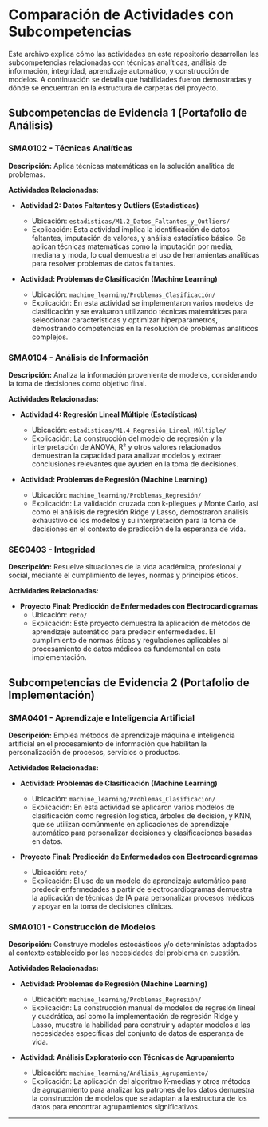 # Comparación de Actividades con Subcompetencias

Este archivo explica cómo las actividades en este repositorio desarrollan las subcompetencias relacionadas con técnicas analíticas, análisis de información, integridad, aprendizaje automático, y construcción de modelos. A continuación se detalla qué habilidades fueron demostradas y dónde se encuentran en la estructura de carpetas del proyecto.

## Subcompetencias de Evidencia 1 (Portafolio de Análisis)

### SMA0102 - Técnicas Analíticas
**Descripción:** Aplica técnicas matemáticas en la solución analítica de problemas.

**Actividades Relacionadas:**
- **Actividad 2: Datos Faltantes y Outliers (Estadísticas)**
  - Ubicación: `estadisticas/M1.2_Datos_Faltantes_y_Outliers/`
  - Explicación: Esta actividad implica la identificación de datos faltantes, imputación de valores, y análisis estadístico básico. Se aplican técnicas matemáticas como la imputación por media, mediana y moda, lo cual demuestra el uso de herramientas analíticas para resolver problemas de datos faltantes.
  
- **Actividad: Problemas de Clasificación (Machine Learning)**
  - Ubicación: `machine_learning/Problemas_Clasificación/`
  - Explicación: En esta actividad se implementaron varios modelos de clasificación y se evaluaron utilizando técnicas matemáticas para seleccionar características y optimizar hiperparámetros, demostrando competencias en la resolución de problemas analíticos complejos.

### SMA0104 - Análisis de Información
**Descripción:** Analiza la información proveniente de modelos, considerando la toma de decisiones como objetivo final.

**Actividades Relacionadas:**
- **Actividad 4: Regresión Lineal Múltiple (Estadísticas)**
  - Ubicación: `estadisticas/M1.4_Regresión_Lineal_Múltiple/`
  - Explicación: La construcción del modelo de regresión y la interpretación de ANOVA, R² y otros valores relacionados demuestran la capacidad para analizar modelos y extraer conclusiones relevantes que ayuden en la toma de decisiones.

- **Actividad: Problemas de Regresión (Machine Learning)**
  - Ubicación: `machine_learning/Problemas_Regresión/`
  - Explicación: La validación cruzada con k-pliegues y Monte Carlo, así como el análisis de regresión Ridge y Lasso, demostraron análisis exhaustivo de los modelos y su interpretación para la toma de decisiones en el contexto de predicción de la esperanza de vida.

### SEG0403 - Integridad
**Descripción:** Resuelve situaciones de la vida académica, profesional y social, mediante el cumplimiento de leyes, normas y principios éticos.

**Actividades Relacionadas:**
- **Proyecto Final: Predicción de Enfermedades con Electrocardiogramas**
  - Ubicación: `reto/`
  - Explicación: Este proyecto demuestra la aplicación de métodos de aprendizaje automático para predecir enfermedades. El cumplimiento de normas éticas y regulaciones aplicables al procesamiento de datos médicos es fundamental en esta implementación.

## Subcompetencias de Evidencia 2 (Portafolio de Implementación)

### SMA0401 - Aprendizaje e Inteligencia Artificial
**Descripción:** Emplea métodos de aprendizaje máquina e inteligencia artificial en el procesamiento de información que habilitan la personalización de procesos, servicios o productos.

**Actividades Relacionadas:**
- **Actividad: Problemas de Clasificación (Machine Learning)**
  - Ubicación: `machine_learning/Problemas_Clasificación/`
  - Explicación: En esta actividad se aplicaron varios modelos de clasificación como regresión logística, árboles de decisión, y KNN, que se utilizan comúnmente en aplicaciones de aprendizaje automático para personalizar decisiones y clasificaciones basadas en datos. 

- **Proyecto Final: Predicción de Enfermedades con Electrocardiogramas**
  - Ubicación: `reto/`
  - Explicación: El uso de un modelo de aprendizaje automático para predecir enfermedades a partir de electrocardiogramas demuestra la aplicación de técnicas de IA para personalizar procesos médicos y apoyar en la toma de decisiones clínicas.

### SMA0101 - Construcción de Modelos
**Descripción:** Construye modelos estocásticos y/o deterministas adaptados al contexto establecido por las necesidades del problema en cuestión.

**Actividades Relacionadas:**
- **Actividad: Problemas de Regresión (Machine Learning)**
  - Ubicación: `machine_learning/Problemas_Regresión/`
  - Explicación: La construcción manual de modelos de regresión lineal y cuadrática, así como la implementación de regresión Ridge y Lasso, muestra la habilidad para construir y adaptar modelos a las necesidades específicas del conjunto de datos de esperanza de vida.

- **Actividad: Análisis Exploratorio con Técnicas de Agrupamiento**
  - Ubicación: `machine_learning/Análisis_Agrupamiento/`
  - Explicación: La aplicación del algoritmo K-medias y otros métodos de agrupamiento para analizar los patrones de los datos demuestra la construcción de modelos que se adaptan a la estructura de los datos para encontrar agrupamientos significativos.

---
